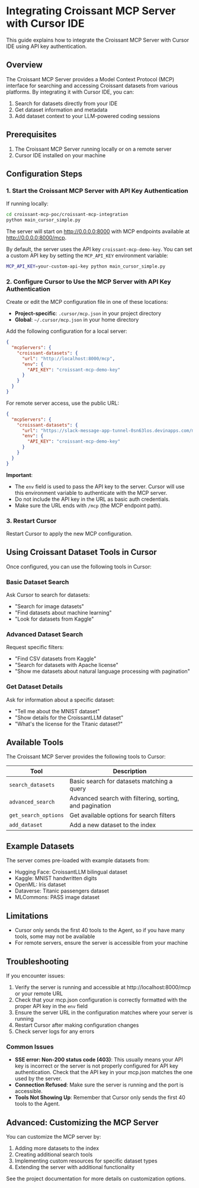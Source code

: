 # Integrating Croissant MCP Server with Cursor IDE

This guide explains how to integrate the Croissant MCP Server with Cursor IDE using API key authentication.

## Overview

The Croissant MCP Server provides a Model Context Protocol (MCP) interface for searching and accessing Croissant datasets from various platforms. By integrating it with Cursor IDE, you can:

1. Search for datasets directly from your IDE
2. Get dataset information and metadata
3. Add dataset context to your LLM-powered coding sessions

## Prerequisites

1. The Croissant MCP Server running locally or on a remote server
2. Cursor IDE installed on your machine

## Configuration Steps

### 1. Start the Croissant MCP Server with API Key Authentication

If running locally:

```bash
cd croissant-mcp-poc/croissant-mcp-integration
python main_cursor_simple.py
```

The server will start on http://0.0.0.0:8000 with MCP endpoints available at http://0.0.0.0:8000/mcp.

By default, the server uses the API key `croissant-mcp-demo-key`. You can set a custom API key by setting the `MCP_API_KEY` environment variable:

```bash
MCP_API_KEY=your-custom-api-key python main_cursor_simple.py
```

### 2. Configure Cursor to Use the MCP Server with API Key Authentication

Create or edit the MCP configuration file in one of these locations:

- **Project-specific**: `.cursor/mcp.json` in your project directory
- **Global**: `~/.cursor/mcp.json` in your home directory

Add the following configuration for a local server:

```json
{
  "mcpServers": {
    "croissant-datasets": {
      "url": "http://localhost:8000/mcp",
      "env": {
        "API_KEY": "croissant-mcp-demo-key"
      }
    }
  }
}
```

For remote server access, use the public URL:

```json
{
  "mcpServers": {
    "croissant-datasets": {
      "url": "https://slack-message-app-tunnel-0sn63los.devinapps.com/mcp",
      "env": {
        "API_KEY": "croissant-mcp-demo-key"
      }
    }
  }
}
```

**Important**: 
- The `env` field is used to pass the API key to the server. Cursor will use this environment variable to authenticate with the MCP server.
- Do not include the API key in the URL as basic auth credentials.
- Make sure the URL ends with `/mcp` (the MCP endpoint path).

### 3. Restart Cursor

Restart Cursor to apply the new MCP configuration.

## Using Croissant Dataset Tools in Cursor

Once configured, you can use the following tools in Cursor:

### Basic Dataset Search

Ask Cursor to search for datasets:

- "Search for image datasets"
- "Find datasets about machine learning"
- "Look for datasets from Kaggle"

### Advanced Dataset Search

Request specific filters:

- "Find CSV datasets from Kaggle"
- "Search for datasets with Apache license"
- "Show me datasets about natural language processing with pagination"

### Get Dataset Details

Ask for information about a specific dataset:

- "Tell me about the MNIST dataset"
- "Show details for the CroissantLLM dataset"
- "What's the license for the Titanic dataset?"

## Available Tools

The Croissant MCP Server provides the following tools to Cursor:

| Tool | Description |
|------|-------------|
| `search_datasets` | Basic search for datasets matching a query |
| `advanced_search` | Advanced search with filtering, sorting, and pagination |
| `get_search_options` | Get available options for search filters |
| `add_dataset` | Add a new dataset to the index |

## Example Datasets

The server comes pre-loaded with example datasets from:

- Hugging Face: CroissantLLM bilingual dataset
- Kaggle: MNIST handwritten digits
- OpenML: Iris dataset
- Dataverse: Titanic passengers dataset
- MLCommons: PASS image dataset

## Limitations

- Cursor only sends the first 40 tools to the Agent, so if you have many tools, some may not be available
- For remote servers, ensure the server is accessible from your machine

## Troubleshooting

If you encounter issues:

1. Verify the server is running and accessible at http://localhost:8000/mcp or your remote URL
2. Check that your mcp.json configuration is correctly formatted with the proper API key in the `env` field
3. Ensure the server URL in the configuration matches where your server is running
4. Restart Cursor after making configuration changes
5. Check server logs for any errors

### Common Issues

- **SSE error: Non-200 status code (403)**: This usually means your API key is incorrect or the server is not properly configured for API key authentication. Check that the API key in your mcp.json matches the one used by the server.
- **Connection Refused**: Make sure the server is running and the port is accessible.
- **Tools Not Showing Up**: Remember that Cursor only sends the first 40 tools to the Agent.

## Advanced: Customizing the MCP Server

You can customize the MCP server by:

1. Adding more datasets to the index
2. Creating additional search tools
3. Implementing custom resources for specific dataset types
4. Extending the server with additional functionality

See the project documentation for more details on customization options.

